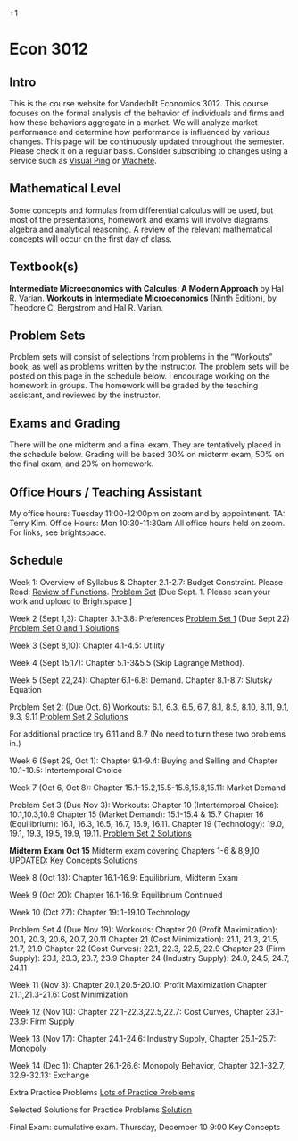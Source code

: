 +1

# Econ 3012

## Intro

This is the course website for Vanderbilt Economics 3012. This course focuses on the formal analysis of the behavior of individuals and firms and how these behaviors aggregate in a market. We will analyze market performance and determine how performance is influenced by various changes. This page will be continuously updated throughout the semester. Please check it on a regular basis. Consider subscribing to changes using a service such as [Visual Ping](visualping.io) or [Wachete](wachete.com).


## Mathematical Level 

Some concepts and formulas from differential calculus will be used, but most of the presentations, homework and exams will involve diagrams, algebra and analytical reasoning. A review of the relevant mathematical concepts will occur on the first day of class.


## Textbook(s)

**Intermediate Microeconomics with Calculus: A Modern Approach** by Hal R. Varian.
**Workouts in Intermediate Microeconomics** (Ninth Edition), by Theodore C. Bergstrom and Hal R. Varian.


## Problem Sets 

Problem sets will consist of selections from problems in the “Workouts” book, as well as problems written by the instructor. The problem sets will be posted on this page in the schedule below. I encourage working on the homework in groups. The homework will be graded by the teaching assistant, and reviewed by the instructor.


## Exams and Grading 

There will be one midterm and a final exam. They are tentatively placed in the schedule below.  Grading will be based 30% on midterm exam, 50% on the final exam, and 20% on homework.


## Office Hours / Teaching Assistant 

My office hours: Tuesday 11:00-12:00pm on zoom and by appointment.
TA: Terry Kim. Office Hours: Mon 10:30-11:30am
All office hours held on zoom. For links, see brightspace.


## Schedule 

Week 1: Overview of Syllabus & Chapter 2.1-2.7: Budget Constraint.
Please Read: [Review of Functions](../files/3010/MathReviewFunctions.pdf).
[Problem Set](../files/3010/MathProblems.pdf) [Due Sept. 1. Please scan your work and upload to Brightspace.]

Week 2 (Sept 1,3):  Chapter 3.1-3.8: Preferences
[Problem Set 1](../files/3010/Problem\_Set\_1.pdf) (Due Sept 22)
[Problem Set 0 and 1 Solutions](../files/3010/Hw\_0\_and\_1\_solutions.pdf)

Week 3 (Sept 8,10): Chapter 4.1-4.5: Utility

Week 4 (Sept 15,17): Chapter 5.1-3&5.5 (Skip Lagrange Method).

Week 5 (Sept 22,24): Chapter 6.1-6.8: Demand. Chapter 8.1-8.7: Slutsky Equation

Problem Set 2: (Due Oct. 6)
Workouts:
6.1, 6.3, 6.5, 6.7, 8.1, 8.5, 8.10, 8.11, 9.1, 9.3, 9.11
[Problem Set 2 Solutions](../files/3010/Hw\_2\_solutions.pdf)

For additional practice try 6.11 and 8.7 (No need to turn these two problems in.)

Week 6 (Sept 29, Oct 1): Chapter 9.1-9.4: Buying and Selling and Chapter 10.1-10.5: Intertemporal Choice

Week 7 (Oct 6, Oct 8): Chapter 15.1-15.2,15.5-15.6,15.8,15.11: Market Demand

Problem Set 3 (Due Nov 3):
Workouts:
Chapter 10 (Intertemproal Choice): 10.1,10.3,10.9
Chapter 15 (Market Demand): 15.1-15.4 & 15.7
Chapter 16 (Equilibrium): 16.1, 16.3, 16.5, 16.7, 16.9, 16.11.
Chapter 19 (Technology): 19.0, 19.1, 19.3, 19.5, 19.9, 19.11.
[Problem Set 2 Solutions](../files/3010/Hw\_2\_solutions.pdf)

****Midterm Exam Oct 15****
Midterm exam covering Chapters 1-6 & 8,9,10
[UPDATED: Key Concepts](/Drafts/3010/keyconceptsexam1.txt.preview.html)
[Solutions](../files/3010/3012MidtermSolutions.pdf)

Week 8 (Oct 13): Chapter 16.1-16.9: Equilibrium, Midterm Exam

Week 9 (Oct 20): Chapter 16.1-16.9: Equilibrium Continued

Week 10 (Oct 27): Chapter 19:.1-19.10 Technology

Problem Set 4 (Due Nov 19):
Workouts:
Chapter 20 (Profit Maximization): 20.1, 20.3, 20.6, 20.7, 20.11
Chapter 21 (Cost Minimization): 21.1,  21.3, 21.5, 21.7, 21.9
Chapter 22 (Cost Curves): 22.1, 22.3, 22.5, 22.9
Chapter 23 (Firm Supply): 23.1, 23.3, 23.7, 23.9
Chapter 24 (Industry Supply): 24.0, 24.5, 24.7, 24.11

Week 11 (Nov 3): Chapter 20.1,20.5-20.10: Profit Maximization Chapter 21.1,21.3-21.6: Cost Minimization

Week 12 (Nov 10): Chapter 22.1-22.3,22.5,22.7: Cost Curves, Chapter 23.1-23.9: Firm Supply

Week 13 (Nov 17): Chapter 24.1-24.6: Industry Supply, Chapter 25.1-25.7: Monopoly

Week 14 (Dec 1): Chapter 26.1-26.6: Monopoly Behavior, Chapter 32.1-32.7, 32.9-32.13: Exchange

Extra Practice Problems
[Lots of Practice Problems](../files/3010/PracticeProblems.pdf)

Selected Solutions for Practice Problems
[Solution](files/3010/ProblemPage7.pdf)

Final Exam: cumulative exam. Thursday, December 10 9:00
Key Concepts
